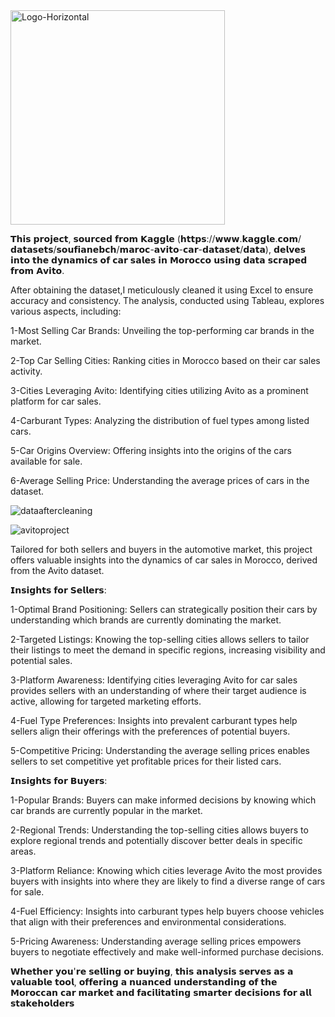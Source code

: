 
<img width="343" alt="Logo-Horizontal" src="https://github.com/pizzo54/Avito-Car-Sales-Analysis/assets/87623142/9d82d3ff-efe5-4f35-8f4c-ac22f0f7ba56">





𝗧𝗵𝗶𝘀 𝗽𝗿𝗼𝗷𝗲𝗰𝘁, 𝘀𝗼𝘂𝗿𝗰𝗲𝗱 𝗳𝗿𝗼𝗺 𝗞𝗮𝗴𝗴𝗹𝗲 (𝗵𝘁𝘁𝗽𝘀://𝘄𝘄𝘄.𝗸𝗮𝗴𝗴𝗹𝗲.𝗰𝗼𝗺/𝗱𝗮𝘁𝗮𝘀𝗲𝘁𝘀/𝘀𝗼𝘂𝗳𝗶𝗮𝗻𝗲𝗯𝗰𝗵/𝗺𝗮𝗿𝗼𝗰-𝗮𝘃𝗶𝘁𝗼-𝗰𝗮𝗿-𝗱𝗮𝘁𝗮𝘀𝗲𝘁/𝗱𝗮𝘁𝗮), 𝗱𝗲𝗹𝘃𝗲𝘀 𝗶𝗻𝘁𝗼 𝘁𝗵𝗲 𝗱𝘆𝗻𝗮𝗺𝗶𝗰𝘀 𝗼𝗳 𝗰𝗮𝗿 𝘀𝗮𝗹𝗲𝘀 𝗶𝗻 𝗠𝗼𝗿𝗼𝗰𝗰𝗼 𝘂𝘀𝗶𝗻𝗴 𝗱𝗮𝘁𝗮 𝘀𝗰𝗿𝗮𝗽𝗲𝗱 𝗳𝗿𝗼𝗺 𝗔𝘃𝗶𝘁𝗼.

After obtaining the dataset,I meticulously cleaned it using Excel to ensure accuracy and consistency. The analysis, conducted using Tableau, explores various aspects, including:

1-Most Selling Car Brands: Unveiling the top-performing car brands in the market.

2-Top Car Selling Cities: Ranking cities in Morocco based on their car sales activity.

3-Cities Leveraging Avito: Identifying cities utilizing Avito as a prominent platform for car sales.

4-Carburant Types: Analyzing the distribution of fuel types among listed cars.

5-Car Origins Overview: Offering insights into the origins of the cars available for sale.

6-Average Selling Price: Understanding the average prices of cars in the dataset.

![dataaftercleaning](https://github.com/pizzo54/Avito-Car-Sales-Analysis/assets/87623142/fe2c801d-712f-4bf1-9769-904b9d3879fd)




![avitoproject](https://github.com/pizzo54/Avito-Car-Sales-Analysis/assets/87623142/fd8fd31f-e775-495a-ac74-a0572fe80f47)


Tailored for both sellers and buyers in the automotive market, this project offers valuable insights into the dynamics of car sales in Morocco, derived from the Avito dataset.

𝗜𝗻𝘀𝗶𝗴𝗵𝘁𝘀 𝗳𝗼𝗿 𝗦𝗲𝗹𝗹𝗲𝗿𝘀:


1-Optimal Brand Positioning: Sellers can strategically position their cars by understanding which brands are currently dominating the market.

2-Targeted Listings: Knowing the top-selling cities allows sellers to tailor their listings to meet the demand in specific regions, increasing visibility and potential sales.

3-Platform Awareness: Identifying cities leveraging Avito for car sales provides sellers with an understanding of where their target audience is active, allowing for targeted marketing efforts.

4-Fuel Type Preferences: Insights into prevalent carburant types help sellers align their offerings with the preferences of potential buyers.

5-Competitive Pricing: Understanding the average selling prices enables sellers to set competitive yet profitable prices for their listed cars.

𝗜𝗻𝘀𝗶𝗴𝗵𝘁𝘀 𝗳𝗼𝗿 𝗕𝘂𝘆𝗲𝗿𝘀:


1-Popular Brands: Buyers can make informed decisions by knowing which car brands are currently popular in the market.

2-Regional Trends: Understanding the top-selling cities allows buyers to explore regional trends and potentially discover better deals in specific areas.

3-Platform Reliance: Knowing which cities leverage Avito the most provides buyers with insights into where they are likely to find a diverse range of cars for sale.

4-Fuel Efficiency: Insights into carburant types help buyers choose vehicles that align with their preferences and environmental considerations.

5-Pricing Awareness: Understanding average selling prices empowers buyers to negotiate effectively and make well-informed purchase decisions.

𝗪𝗵𝗲𝘁𝗵𝗲𝗿 𝘆𝗼𝘂'𝗿𝗲 𝘀𝗲𝗹𝗹𝗶𝗻𝗴 𝗼𝗿 𝗯𝘂𝘆𝗶𝗻𝗴, 𝘁𝗵𝗶𝘀 𝗮𝗻𝗮𝗹𝘆𝘀𝗶𝘀 𝘀𝗲𝗿𝘃𝗲𝘀 𝗮𝘀 𝗮 𝘃𝗮𝗹𝘂𝗮𝗯𝗹𝗲 𝘁𝗼𝗼𝗹, 𝗼𝗳𝗳𝗲𝗿𝗶𝗻𝗴 𝗮 𝗻𝘂𝗮𝗻𝗰𝗲𝗱 𝘂𝗻𝗱𝗲𝗿𝘀𝘁𝗮𝗻𝗱𝗶𝗻𝗴 𝗼𝗳 𝘁𝗵𝗲 𝗠𝗼𝗿𝗼𝗰𝗰𝗮𝗻 𝗰𝗮𝗿 𝗺𝗮𝗿𝗸𝗲𝘁 𝗮𝗻𝗱 𝗳𝗮𝗰𝗶𝗹𝗶𝘁𝗮𝘁𝗶𝗻𝗴 𝘀𝗺𝗮𝗿𝘁𝗲𝗿 𝗱𝗲𝗰𝗶𝘀𝗶𝗼𝗻𝘀 𝗳𝗼𝗿 𝗮𝗹𝗹 𝘀𝘁𝗮𝗸𝗲𝗵𝗼𝗹𝗱𝗲𝗿𝘀
